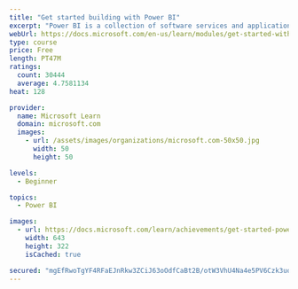 ```yaml
---
title: "Get started building with Power BI"
excerpt: "Power BI is a collection of software services and applications that let you connect to all sorts of data sources and create compelling visuals and reports. You can benefit from receiving those reports, or you can share them with others inside or outside your organization. Learn the basics of Power BI, how its services and applications work together, and how they can be used to create or experience compelling visuals and analytics based on your data."
webUrl: https://docs.microsoft.com/en-us/learn/modules/get-started-with-power-bi/
type: course
price: Free
length: PT47M
ratings:
  count: 30444
  average: 4.7581134
heat: 128

provider:
  name: Microsoft Learn
  domain: microsoft.com
  images:
    - url: /assets/images/organizations/microsoft.com-50x50.jpg
      width: 50
      height: 50

levels:
  - Beginner

topics:
  - Power BI

images:
  - url: https://docs.microsoft.com/learn/achievements/get-started-power-bi-social.png
    width: 643
    height: 322
    isCached: true

secured: "mgEfRwoTgYF4RFaEJnRkw3ZCiJ63oOdfCaBt2B/otW3VhU4Na4e5PV6Czk3uqASRR2+RCSMEM2jjEluLNryC+vIQaCoHW0QiFsqBzTTVNm7N+R7cknLkApU34H3rJrhw2enQSRVWc6M4J4URU/KdxwEbRfDrVF2UNXAgIAq5SUiXWs+0v7xF7xQk7zb7NISKkz1nAhZaFPUmqMod20QHDoSFxvczJPm1A/ynTnbwuVF7d7M6Tale5y/UH6alo/61Lh2BvHHUzlDUPAS+jChb1zElPwHiYNoo9XxWuKgZhtnjG6HxpxsArpLEC8gYWm1z9rhB1cuLTuHKW5swv7Wj+ScVIRkaJaY065jNt+yUU7YSRda2zyo7GBOcFaV+CfAWiDSC4T584qFYE5uRnYfQc32cz9IRCZc90zCaRYDzDFckVTnx6m3rXkxa8PLA/THP;4iRfjhS6Z9j6Uup5/vZyXw=="
---
```


